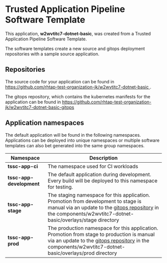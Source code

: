 # Trusted Application Pipeline Software Template

This application, **w2wvtitc7-dotnet-basic**, was created from a Trusted Application Pipeline Software Template.

The software templates create a new source and gitops deployment repositories with a sample source application. 

## Repositories

The source code for your application can be found in [https://github.com/rhtap-test-organization-jk/w2wvtitc7-dotnet-basic ](https://github.com/rhtap-test-organization-jk/w2wvtitc7-dotnet-basic ).
 
The gitops repository, which contains the kubernetes manifests for the application can be found in 
[https://github.com/rhtap-test-organization-jk/w2wvtitc7-dotnet-basic-gitops ](https://github.com/rhtap-test-organization-jk/w2wvtitc7-dotnet-basic-gitops ) 

## Application namespaces 

The default application will be found in the following namespaces. Applications can be deployed into unique namespaces or multiple software templates can also bet generated into the same group namespaces.  

|  Namespace   |  Description   |  
| -------- | -------- |
| **tssc-app-ci** | The namespace used for CI workloads |
| **tssc-app-development** | The default application during development. Every build will be deployed to this namespace for testing. |
| **tssc-app-stage** | The staging namespace for this application. Promotion from development to stage is manual via an update to the [gitops repository](https://github.com/rhtap-test-organization-jk/w2wvtitc7-dotnet-basic-gitops ) in the components/w2wvtitc7-dotnet-basic/overlays/stage directory |
| **tssc-app-prod** | The production namespace for this application. Promotion from stage to production is manual via an update to the [gitops repository](https://github.com/rhtap-test-organization-jk/w2wvtitc7-dotnet-basic-gitops ) in the components/w2wvtitc7-dotnet-basic/overlays/prod directory |